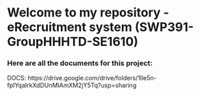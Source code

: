 <h1>Welcome to my repository - eRecruitment system (SWP391-GroupHHHTD-SE1610)</h1>
<h3>Here are all the documents for this project:</h3>
 DOCS: https://drive.google.com/drive/folders/1lle5n-fplYqaIrkXdDUnMlAmXM2jY5Tq?usp=sharing
